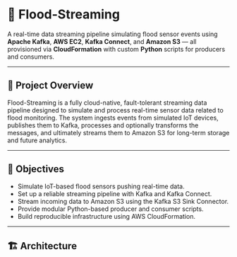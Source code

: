 # 🌊 Flood-Streaming

A real-time data streaming pipeline simulating flood sensor events using **Apache Kafka**, **AWS EC2**, **Kafka Connect**, and **Amazon S3** — all provisioned via **CloudFormation** with custom **Python** scripts for producers and consumers.

---

## 📌 Project Overview

Flood-Streaming is a fully cloud-native, fault-tolerant streaming data pipeline designed to simulate and process real-time sensor data related to flood monitoring. The system ingests events from simulated IoT devices, publishes them to Kafka, processes and optionally transforms the messages, and ultimately streams them to Amazon S3 for long-term storage and future analytics.

---

## 🎯 Objectives

- Simulate IoT-based flood sensors pushing real-time data.
- Set up a reliable streaming pipeline with Kafka and Kafka Connect.
- Stream incoming data to Amazon S3 using the Kafka S3 Sink Connector.
- Provide modular Python-based producer and consumer scripts.
- Build reproducible infrastructure using AWS CloudFormation.

---

## 🏗️ Architecture

